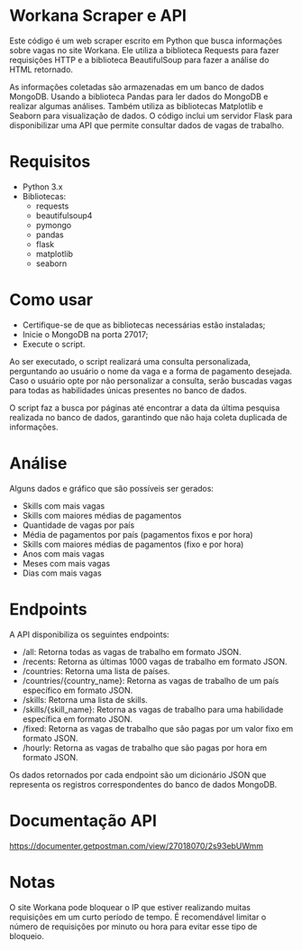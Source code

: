 # Workana Scraper e API
Este código é um web scraper escrito em Python que busca informações sobre vagas no site Workana. Ele utiliza a biblioteca Requests para fazer requisições HTTP e a biblioteca BeautifulSoup para fazer a análise do HTML retornado. 

As informações coletadas são armazenadas em um banco de dados MongoDB. Usando a biblioteca Pandas para ler dados do MongoDB e realizar algumas análises. Também utiliza as bibliotecas Matplotlib e Seaborn para visualização de dados. O código inclui um servidor Flask para disponibilizar uma API que permite consultar dados de vagas de trabalho.

# Requisitos
- Python 3.x
- Bibliotecas:
  - requests
  - beautifulsoup4
  - pymongo
  - pandas
  - flask
  - matplotlib
  - seaborn
# Como usar
- Certifique-se de que as bibliotecas necessárias estão instaladas;
- Inicie o MongoDB na porta 27017;
- Execute o script.

Ao ser executado, o script realizará uma consulta personalizada, perguntando ao usuário o nome da vaga e a forma de pagamento desejada. Caso o usuário opte por não personalizar a consulta, serão buscadas vagas para todas as habilidades únicas presentes no banco de dados.

O script faz a busca por páginas até encontrar a data da última pesquisa realizada no banco de dados, garantindo que não haja coleta duplicada de informações.

# Análise

Alguns dados e gráfico que são possíveis ser gerados:
- Skills com mais vagas 
- Skills com maiores médias de pagamentos
- Quantidade de vagas por país
- Média de pagamentos por país (pagamentos fixos e por hora)
- Skills com maiores médias de pagamentos (fixo e por hora)
- Anos com mais vagas 
- Meses com mais vagas
- Dias com mais vagas

# Endpoints
A API disponibiliza os seguintes endpoints:

- /all: Retorna todas as vagas de trabalho em formato JSON.
- /recents: Retorna as últimas 1000 vagas de trabalho em formato JSON.
- /countries: Retorna uma lista de países.
- /countries/{country_name}: Retorna as vagas de trabalho de um país específico em formato JSON.
- /skills: Retorna uma lista de skills.
- /skills/{skill_name}: Retorna as vagas de trabalho para uma habilidade específica em formato JSON.
- /fixed: Retorna as vagas de trabalho que são pagas por um valor fixo em formato JSON.
- /hourly: Retorna as vagas de trabalho que são pagas por hora em formato JSON.

Os dados retornados por cada endpoint são um dicionário JSON que representa os registros correspondentes do banco de dados MongoDB.

# Documentação API
https://documenter.getpostman.com/view/27018070/2s93ebUWmm

# Notas
O site Workana pode bloquear o IP que estiver realizando muitas requisições em um curto período de tempo. É recomendável limitar o número de requisições por minuto ou hora para evitar esse tipo de bloqueio.